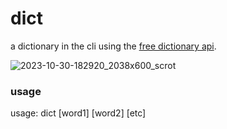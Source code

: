 # dict
a dictionary in the cli using the [free dictionary api](https://dictionaryapi.dev/).

![2023-10-30-182920_2038x600_scrot](https://github.com/yazoink/dict/assets/98802603/3c088f6b-5964-4a8c-97d2-6882158539a2)

### usage
usage: dict [word1] [word2] [etc]
